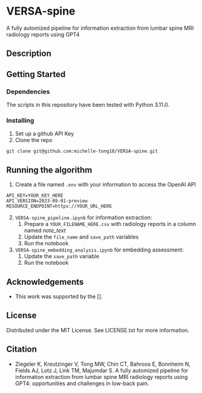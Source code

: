 # VERSA-spine
A fully automized pipeline for information extraction from lumbar spine MRI radiology reports using GPT4

## Description

## Getting Started

### Dependencies
The scripts in this repository have been tested with Python 3.11.0.

### Installing
1. Set up a github API Key
2. Clone the repo
```
git clone git@github.com:michelle-tong18/VERSA-spine.git
```

## Running the algorithm
1. Create a file named `.env` with your information to access the OpenAI API
```
API_KEY=YOUR_KEY_HERE
API_VERSION=2023-09-01-preview
RESOURCE_ENDPOINT=https://YOUR_URL_HERE
```
2. `VERSA-spine_pipeline.ipynb` for information extraction:
    1. Prepare a `YOUR_FILENAME_HERE.csv` with radiology reports in a column named *note_text*
    2. Update the `file_name` and `save_path` variables
    3. Run the notebook
3. `VERSA-spine_embedding_analysis.ipynb` for embedding assessment: 
    1. Update the `save_path` variable
    2. Run the notebook

## Acknowledgements
* This work was supported by the [].
  
## License
Distributed under the MIT License. See LICENSE.txt for more information.

## Citation
* Ziegeler K, Kreutzinger V, Tong MW, Chin CT, Bahroos E, Bonnheim N, Fields AJ, Lotz J, Link TM, Majumdar S. A fully automized pipeline for information extraction from lumbar spine MRI radiology reports using GPT4: opportunities and challenges in low-back pain.
